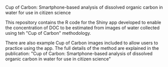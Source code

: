 Cup of Carbon: Smartphone-based analysis of dissolved organic carbon in water for use in citizen science

This repository contains the R code for the Shiny app developed to enable the concentration of DOC to be estimated from images of water collected using teh "Cup of Carbon" methodology. 

There are also example Cup of Carbon images included to allow users to practice using the app.
The full details of the method are explained in the publication: "Cup of Carbon: Smartphone-based analysis of dissolved organic carbon in water for use in citizen science"
